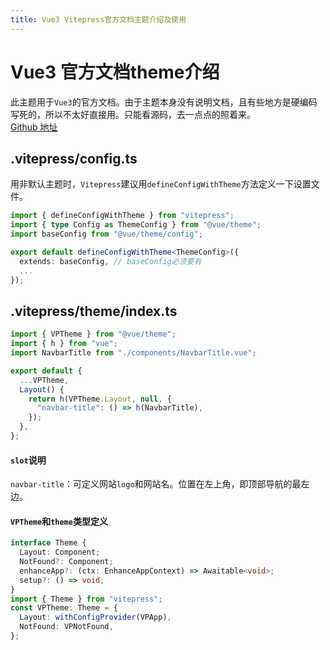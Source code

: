 ```yaml
---
title: Vue3 Vitepress官方文档主题介绍及使用
---
```


# Vue3 官方文档theme介绍

此主题用于`Vue3`的官方文档。由于主题本身没有说明文档，且有些地方是硬编码写死的，所以不太好直接用。只能看源码，去一点点的照着来。  
[Github 地址](https://github.com/vuejs/theme)

## .vitepress/config.ts

用非默认主题时，`Vitepress`建议用`defineConfigWithTheme`方法定义一下设置文件。

```ts
import { defineConfigWithTheme } from "vitepress";
import { type Config as ThemeConfig } from "@vue/theme";
import baseConfig from "@vue/theme/config";

export default defineConfigWithTheme<ThemeConfig>({
  extends: baseConfig, // baseConfig必须要有
  ...
});
```

## .vitepress/theme/index.ts

```ts
import { VPTheme } from "@vue/theme";
import { h } from "vue";
import NavbarTitle from "./components/NavbarTitle.vue";

export default {
  ...VPTheme,
  Layout() {
    return h(VPTheme.Layout, null, {
      "navbar-title": () => h(NavbarTitle),
    });
  },
};
```

#### `slot`说明

`navbar-title`：可定义网站`logo`和网站名。位置在左上角，即顶部导航的最左边。

#### `VPTheme`和`theme`类型定义

```ts
interface Theme {
  Layout: Component;
  NotFound?: Component;
  enhanceApp?: (ctx: EnhanceAppContext) => Awaitable<void>;
  setup?: () => void;
}
import { Theme } from "vitepress";
const VPTheme: Theme = {
  Layout: withConfigProvider(VPApp),
  NotFound: VPNotFound,
};
```
